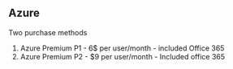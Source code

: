 ## Azure 


Two purchase methods
   1. Azure Premium P1 - 6$ per user/month - included Office 365
   2. Azure Premium P2 - $9 per user/month - Included office 365
